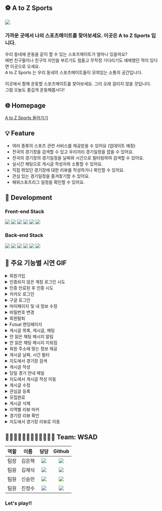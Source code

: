 ## ⚽️ A to Z Sports

![](https://user-images.githubusercontent.com/59719552/141668079-8754b7d0-78e6-4bea-b629-734328f94e54.gif)

### 가까운 곳에서 나의 스포츠메이트를 찾아보세요. 이곳은 A to Z Sports 입니다.<p>
우리 동네에 운동을 같이 할 수 있는 스포츠메이트가 얼마나 있을까요?<br>
매번 친구들이나 친구의 지인을 부르기도 힘들고 무작정 기다리기도 애매했던 적이 있다면 이곳으로 오세요.<br>
A to Z Sports 는 우리 동네의 스포츠메이트들이 모여있는 소통의 공간입니다.<br>  
이곳에서 함께 운동할 스포츠메이트를 찾아보세요. 그리 오래 걸리지 않을 것입니다.<br>
그럼 오늘도 즐겁게 운동해봅시다!<br/>



## 🌐 Homepage

[A to Z Sports 들어가기](https://atozsports.link/)
 
## 💡 Feature

- 여러 종류의 스포츠 관련 서비스를 제공받을 수 있어요 (업데이트 예정)
- 전국의 경기장을 검색할 수 있고 우리끼리 경기일정을 잡을 수 있어요. 
- 전국의 경기장의 경기일정을 날짜와 시간으로 필터링하여 검색할 수 있어요.
- 실시간 채팅으로 게시글 작성자와 소통할 수 있어요.
- 직접 뛰었던 경기장에 대한 리뷰를 작성하거나 확인할 수 있어요.
- 관심 있는 경기일정을 즐겨찾기할 수 있어요.
- 해외스포츠리그 일정을 확인할 수 있어요.
  
## 🧰 Development

### Front-end Stack

<img src="https://img.shields.io/badge/html-E34F26?style=for-the-badge&logo=html5&logoColor=white"> <img src="https://img.shields.io/badge/css-1572B6?style=for-the-badge&logo=css3&logoColor=white">
<img src="https://img.shields.io/badge/javascript-F7DF1E?style=for-the-badge&logo=javascript&logoColor=black">
<img src="https://img.shields.io/badge/react-61DAFB?style=for-the-badge&logo=react&logoColor=black">
<img src="https://img.shields.io/badge/redux-%23593d88.svg?style=for-the-badge&logo=redux&logoColor=white">
<img src="https://img.shields.io/badge/React_Router-CA4245?style=for-the-badge&logo=react-router&logoColor=white">

### Back-end Stack

<img src="https://img.shields.io/badge/node.js-228B22?style=for-the-badge&logo=node.js&logoColor=white"> <img src="https://img.shields.io/badge/express-006400?style=for-the-badge&logo=express&logoColor=white">
<img src="https://img.shields.io/badge/json%20web%20tokens-8A2BE2?style=for-the-badge&logo=json%20web%20tokens&logoColor=white">
<img src="https://img.shields.io/badge/Sequelize-52B0E7?style=for-the-badge&logo=Sequelize&logoColor=white">
<img src="https://img.shields.io/badge/mysql-%2300f.svg?style=for-the-badge&logo=mysql&logoColor=white">
<img src="https://img.shields.io/badge/AWS-%23FF9900.svg?style=for-the-badge&logo=amazon-aws&logoColor=white">

## 📱 주요 기능별 시연 GIF

  <details>
  <summary> 회원가입 </summary>
    <img width="700" src="https://user-images.githubusercontent.com/59719552/141667954-3c02d075-2ca2-4505-985d-deeedfaae69f.gif"/>
  </details>
  
  <details>
  <summary> 인증되지 않은 계정 로그인 시도 </summary>
    <img width="700" src="https://user-images.githubusercontent.com/59719552/141667978-6eb9bdd5-bfd9-4c49-ba78-a5e7905cae9e.gif"/>
  </details>
  
  <details>
  <summary> 인증 만료된 후 인증 시도 </summary>
    <img width="700" src="https://user-images.githubusercontent.com/59719552/141667993-11d8c483-2ae8-4b0f-9891-627a55f2252d.gif"/>
  </details>
  
  <details>
  <summary> 카카오 로그인 </summary>
    <img width="700" src="https://user-images.githubusercontent.com/59719552/141668005-7898fb2f-90d9-43c0-bd61-16d9d28abe65.gif"/>
  </details>
  
  <details>
  <summary> 구글 로그인 </summary>
    <img width="700" src="https://user-images.githubusercontent.com/59719552/141668018-152e191a-21bc-4e39-adee-13ea777e90fa.gif"/>
  </details>
  
  <details>
  <summary> 마이페이지 및 내 정보 수정 </summary>
    <img width="700" src="https://user-images.githubusercontent.com/59719552/141668042-1f2a954a-7424-4105-b9a4-46c4060dd867.gif"/>
  </details>
 
  <details>
  <summary> 비밀번호 변경 </summary>
    <img width="700" src="https://user-images.githubusercontent.com/59719552/141668064-54fbc1d7-278d-4493-9d5a-3837bbc02cd7.gif"/>
  </details>
  
  <details>
  <summary> 회원탈퇴 </summary>
    <img width="700" src="https://user-images.githubusercontent.com/59719552/141668068-34851524-afc8-4267-a209-840496385478.gif"/>
  </details>
 
  <details>
  <summary> Futsal 랜딩페이지 </summary>
    <img width="700" src="https://user-images.githubusercontent.com/59719552/141668079-8754b7d0-78e6-4bea-b629-734328f94e54.gif"/>
  </details>
  
  <details>
  <summary> 게시글 목록, 게시글, 채팅 </summary>
    <img width="700" src="https://user-images.githubusercontent.com/59719552/141668097-b5e2283b-f6d7-4458-97e2-433b655f17e6.gif"/>
  </details>
 
  <details>
  <summary> 안 읽은 채팅 메시지 알림 </summary>
    <img width="700" src="https://user-images.githubusercontent.com/59719552/141668120-77e3dfab-afa7-469d-a929-b77e509c0100.gif"/>
  </details>
 
  <details>
  <summary> 안 읽은 채팅 메시지 지워짐 </summary>
    <img width="700" src="https://user-images.githubusercontent.com/59719552/141668152-e6a48dd7-f2f7-4eee-985c-a8b773e112f0.gif"/>
  </details>
 
  <details>
  <summary> 회원 주소에 맞는 정보 제공 </summary>
    <img width="700" src="https://user-images.githubusercontent.com/59719552/141668174-b023df92-2196-476f-8c51-a956134c195c.gif"/>
  </details>
 
  <details>
  <summary> 게시글 날짜, 시간 필터 </summary>
    <img width="700" src="https://user-images.githubusercontent.com/59719552/141668214-6474a87e-07a8-4429-b880-102a2e542097.gif"/>
  </details>
  
  <details>
  <summary> 지도에서 경기장 검색 </summary>
    <img width="700" src="https://user-images.githubusercontent.com/59719552/141668246-3a88e494-295e-4cd7-9025-76387e985c7c.gif"/>
  </details>
 
  <details>
  <summary> 게시글 작성 </summary>
    <img width="700" src="https://user-images.githubusercontent.com/59719552/141668275-e4b99d9e-8898-4cd6-891d-08f887b7604d.gif"/>
  </details>

  <details>
  <summary> 당일 경기 안내 메일 </summary>
    <img width="700" src="https://user-images.githubusercontent.com/59719552/141668301-c3d61cd7-44d1-4767-bfd8-ea04a585643a.gif"/>
  </details>

  <details>
  <summary> 지도에서 게시글 작성 이동 </summary>
    <img width="700" src="https://user-images.githubusercontent.com/59719552/141668313-568c99ac-0749-4592-9661-04925b6b43ef.gif"/>
  </details>

  <details>
  <summary> 게시글 수정 </summary>
    <img width="700" src="https://user-images.githubusercontent.com/59719552/141668328-ff56115d-39b8-4468-9fb3-4e1f4fc754f1.gif"/>
  </details>

  <details>
  <summary> 관심글 등록 </summary>
    <img width="700" src="https://user-images.githubusercontent.com/59719552/141668344-5044315a-1d44-48eb-8698-c241feeba6c2.gif"/>
  </details>

  <details>
  <summary> 모집완료 </summary>
    <img width="700" src="https://user-images.githubusercontent.com/59719552/141668367-74626fcc-5f46-43a5-806f-03d298282134.gif"/>
  </details>
 
  <details>
  <summary> 게시글 삭제 </summary>
    <img width="700" src="https://user-images.githubusercontent.com/59719552/141668378-023340c5-ecea-48d2-a17e-b599c591b677.gif"/>
  </details>
 
  <details>
  <summary> 지역별 리뷰 마커 </summary>
    <img width="700" src="https://user-images.githubusercontent.com/59719552/141668415-e76d377c-0807-4c38-9ed3-cefe1597a75f.gif"/>
  </details>
 
  <details>
  <summary> 경기장 리뷰 확인 </summary>
    <img width="700" src="https://user-images.githubusercontent.com/59719552/141668392-3f3cd0aa-f31a-4c97-ab26-3c29a06be81d.gif"/>
  </details>

  <details>
  <summary> 지도에서 경기장 리뷰로 이동 </summary>
    <img width="700" src="https://user-images.githubusercontent.com/59719552/141668404-46c00d47-befc-4e1a-9439-37051d81b8a4.gif"/>
  </details>

## 🧑🏻‍💻🧑🏻‍💻🧑🏻‍💻🧑🏻‍💻  Team: WSAD

역할|이름|담당|Github
:---:|:---:|:---:|:---:
팀장|김은혁|<img src="https://img.shields.io/badge/BackEnd-Green"/></a>|<a href="https://github.com/steel-hyuk" target="_blank"><img src="https://img.shields.io/badge/steel-hyuk-grey?style=flat-square&logo=Github&logoColor=white"/></a>
팀원|김재식|<img src="https://img.shields.io/badge/BackEnd-Green"/></a>|<a href="https://github.com/jsjsjskjs" target="_blank"><img src="https://img.shields.io/badge/jsjsjskjs-grey?style=flat-square&logo=Github&logoColor=white"/></a>
팀원|신승민|<img src="https://img.shields.io/badge/FrontEnd-blue"/></a>|<a href="https://github.com/shinseungmin-kor" target="_blank"><img src="https://img.shields.io/badge/shinseungmin-kor-grey?style=flat-square&logo=Github&logoColor=white"/></a>
팀원|진정수|<img src="https://img.shields.io/badge/FrontEnd-blue"/></a>|<a href="https://github.com/youhavetosleep" target="_blank"><img src="https://img.shields.io/badge/youhavetosleep-grey?style=flat-square&logo=Github&logoColor=white"/></a>
### Let's play!!
